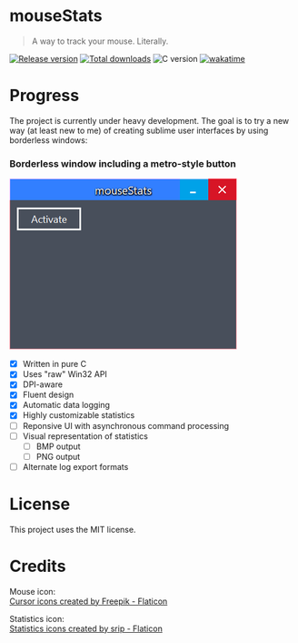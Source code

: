 # mouseStats

> A way to track your mouse. Literally.

[![Release version](https://img.shields.io/github/v/release/makuke1234/mouseStats?display_name=release&include_prereleases)](https://github.com/makuke1234/mouseStats/releases/latest)
[![Total downloads](https://img.shields.io/github/downloads/makuke1234/mouseStats/total)](https://github.com/makuke1234/mouseStats/releases)
![C version](https://img.shields.io/badge/version-C2x-blue.svg)
[![wakatime](https://wakatime.com/badge/github/makuke1234/mouseStats.svg)](https://wakatime.com/badge/github/makuke1234/mouseStats)


# Progress

The project is currently under heavy development. The goal is to try a new way (at least new to me)
of creating sublime user interfaces by using borderless windows:


### Borderless window including a metro-style button
![Borderless](./img/borderless.png)

* [x] Written in pure C
* [x] Uses "raw" Win32 API
* [x] DPI-aware
* [x] Fluent design
* [x] Automatic data logging
* [x] Highly customizable statistics
* [ ] Reponsive UI with asynchronous command processing
* [ ] Visual representation of statistics
	* [ ] BMP output
	* [ ] PNG output
* [ ] Alternate log export formats

# License

This project uses the MIT license.


# Credits

Mouse icon:<br>
<a href="https://www.flaticon.com/free-icons/cursor" title="cursor icons">Cursor icons created by Freepik - Flaticon</a>

Statistics icon:<br>
<a href="https://www.flaticon.com/free-icons/statistics" title="statistics icons">Statistics icons created by srip - Flaticon</a>
